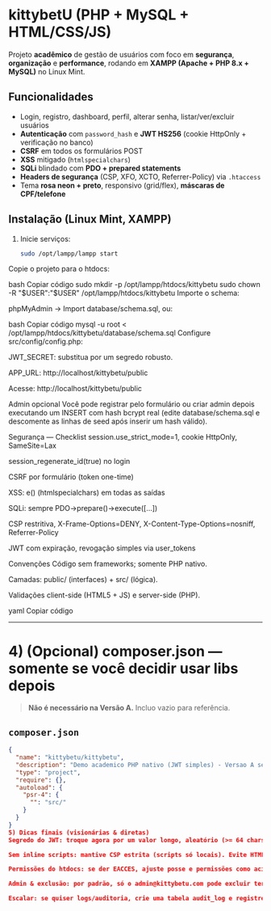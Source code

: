 # kittybetU (PHP + MySQL + HTML/CSS/JS)

Projeto **acadêmico** de gestão de usuários com foco em **segurança**, **organização** e **performance**, rodando em **XAMPP (Apache + PHP 8.x + MySQL)** no Linux Mint.

## Funcionalidades
- Login, registro, dashboard, perfil, alterar senha, listar/ver/excluir usuários
- **Autenticação** com `password_hash` e **JWT HS256** (cookie HttpOnly + verificação no banco)
- **CSRF** em todos os formulários POST
- **XSS** mitigado (`htmlspecialchars`)
- **SQLi** blindado com **PDO + prepared statements**
- **Headers de segurança** (CSP, XFO, XCTO, Referrer-Policy) via `.htaccess`
- Tema **rosa neon + preto**, responsivo (grid/flex), **máscaras de CPF/telefone**

## Instalação (Linux Mint, XAMPP)
1. Inicie serviços:
   ```bash
   sudo /opt/lampp/lampp start
Copie o projeto para o htdocs:

bash
Copiar código
sudo mkdir -p /opt/lampp/htdocs/kittybetu
sudo chown -R "$USER":"$USER" /opt/lampp/htdocs/kittybetu
Importe o schema:

phpMyAdmin → Import database/schema.sql, ou:

bash
Copiar código
mysql -u root < /opt/lampp/htdocs/kittybetu/database/schema.sql
Configure src/config/config.php:

JWT_SECRET: substitua por um segredo robusto.

APP_URL: http://localhost/kittybetu/public

Acesse: http://localhost/kittybetu/public

Admin opcional
Você pode registrar pelo formulário ou criar admin depois executando um INSERT com hash bcrypt real (edite database/schema.sql e descomente as linhas de seed após inserir um hash válido).

Segurança — Checklist
 session.use_strict_mode=1, cookie HttpOnly, SameSite=Lax

 session_regenerate_id(true) no login

 CSRF por formulário (token one-time)

 XSS: e() (htmlspecialchars) em todas as saídas

 SQLi: sempre PDO->prepare()->execute([...])

 CSP restritiva, X-Frame-Options=DENY, X-Content-Type-Options=nosniff, Referrer-Policy

 JWT com expiração, revogação simples via user_tokens

Convenções
Código sem frameworks; somente PHP nativo.

Camadas: public/ (interfaces) + src/ (lógica).

Validações client-side (HTML5 + JS) e server-side (PHP).

yaml
Copiar código

---

# 4) (Opcional) composer.json — **somente** se você decidir usar libs depois
> **Não é necessário na Versão A.** Incluo vazio para referência.

## `composer.json`
```json
{
  "name": "kittybetu/kittybetu",
  "description": "Demo academico PHP nativo (JWT simples) - Versao A sem deps",
  "type": "project",
  "require": {},
  "autoload": {
    "psr-4": {
      "": "src/"
    }
  }
}
5) Dicas finais (visionárias & diretas)
Segredo do JWT: troque agora por um valor longo, aleatório (>= 64 chars).

Sem inline scripts: mantive CSP estrita (scripts só locais). Evite HTML inline de JS.

Permissões do htdocs: se der EACCES, ajuste posse e permissões como acima.

Admin & exclusão: por padrão, só o admin@kittybetu.com pode excluir terceiros; usuário comum só exclui a si mesmo — ética mínima para demo.

Escalar: se quiser logs/auditoria, crie uma tabela audit_log e registre login/logout, updates e deletes.